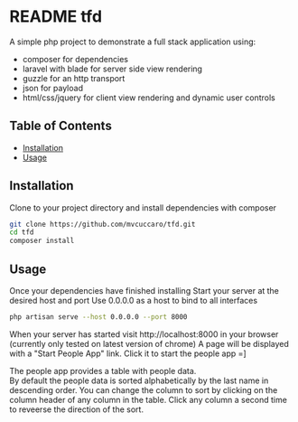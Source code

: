 # README tfd

A simple php project to demonstrate a full stack application using:

- composer for dependencies
- laravel with blade for server side view rendering
- guzzle for an http transport
- json for payload
- html/css/jquery for client view rendering and dynamic user controls

## Table of Contents

- [Installation](#installation)
- [Usage](#usage)

## Installation

Clone to your project directory and install dependencies with composer

```sh
git clone https://github.com/mvcuccaro/tfd.git
cd tfd
composer install

```

## Usage
Once your dependencies have finished installing
Start your server at the desired host and port
Use 0.0.0.0 as a host to bind to all interfaces 
```sh
php artisan serve --host 0.0.0.0 --port 8000
````

When your server has started visit http://localhost:8000 in your browser (currently only tested on latest version of chrome)
A page will be displayed with a "Start People App" link. Click it to start the people app =]

The people app provides a table with people data.  
By default the people data is sorted alphabetically by the last name in descending order. 
You can change the column to sort by clicking on the column header of any column in the table.
Click any column a second time to reveerse the direction of the sort.